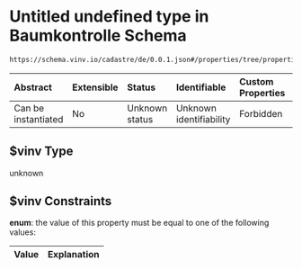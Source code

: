 # Untitled undefined type in Baumkontrolle Schema

```txt
https://schema.vinv.io/cadastre/de/0.0.1.json#/properties/tree/properties/species/$vinv
```



| Abstract            | Extensible | Status         | Identifiable            | Custom Properties | Additional Properties | Access Restrictions | Defined In                                                                                                                 |
| :------------------ | :--------- | :------------- | :---------------------- | :---------------- | :-------------------- | :------------------ | :------------------------------------------------------------------------------------------------------------------------- |
| Can be instantiated | No         | Unknown status | Unknown identifiability | Forbidden         | Allowed               | none                | [dereferenced.doc.json\*](../../../../../../vinv-schemas/vinv-tree/out/0.0.1/dereferenced.doc.json "open original schema") |

## $vinv Type

unknown

## $vinv Constraints

**enum**: the value of this property must be equal to one of the following values:

| Value | Explanation |
| :---- | :---------- |
